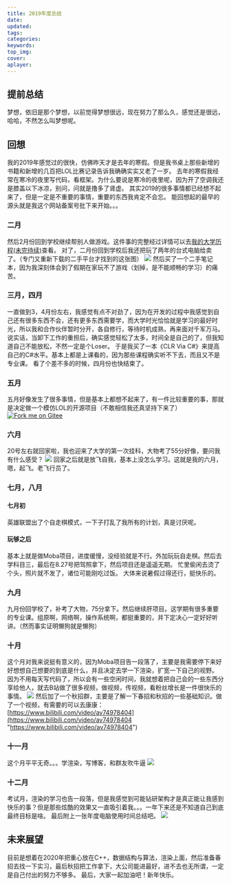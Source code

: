 ```yaml
---
title: 2019年度总结
date:
updated:
tags:
categories:
keywords:
top_img:
cover:
aplayer:
---
```

<meta name="referrer" content="no-referrer" />

## 提前总结

梦想，依旧是那个梦想，以前觉得梦想很远，现在努力了那么久，感觉还是很远，哈哈，不然怎么叫梦想呢。
## 回想
我的2019年感觉过的很快，仿佛昨天才是去年的寒假。但是我书桌上那些新增的书籍和新增的几百把LOL比赛记录告诉我确确实实又老了一岁。
去年的寒假我经常在寒冷的夜里写代码，看框架。为什么要说是寒冷的夜里呢，因为开了空调我还是膝盖以下冰凉，别问，问就是撸多了肾虚。
其实2019的很多事情都已经想不起来了，但是一定是不重要的事情，重要的东西我肯定不会忘。
能回想起的最早的源头就是我这个网站备案号批下来开始。。。
### 二月
然后2月份回到学校继续帮别人做游戏。这件事的完整经过详情可以去[我的大学历程(未完待续)](https://www.lfzxb.top/我的大学历程未完待续/ "我的大学历程(未完待续)")查看。
对了，二月份回到学校后我还把玩了两年的台式电脑给卖了。（专门又重新下载的二手平台才找到的这张图）
[![](https://myfirstblog.oss-cn-hangzhou.aliyuncs.com/2019/12/QQ图片20191231170900.jpg)](https://myfirstblog.oss-cn-hangzhou.aliyuncs.com/2019/12/QQ图片20191231170900.jpg)
然后买了一个二手笔记本，因为我深刻体会到了假期在家玩不了游戏（划掉，是不能顺畅的学习）的痛苦。
### 三月，四月
一直做到3，4月份左右，我感觉有点不对劲了，因为在开发的过程中我感觉到自己还有很多东西不会，还有更多东西需要学，而大学时光恰恰就是学习的最好时光，所以我和合作伙伴暂时分开，各自修行，等待时机成熟，再来面对千军万马。
说实话，当卸下工作的重担后，确实感觉轻松了太多，时间全是自己的了，但我知道自己不能放松，不然一定是个Loser。
于是我买了一本《CLR Via C#》来提高自己的C#水平。基本上都是上课看的，因为那些课程确实听不下去，而且又不是专业课。
看了个差不多的时候，四月份也快结束了。
### 五月
五月好像发生了很多事情，但是基本上都想不起来了，有一件比较重要的事，那就是决定做一个模仿LOL的开源项目（不敢相信我还真坚持下来了）<a href='https://gitee.com/NKG_admin/NKGMobaBasedOnET'><img src='https://gitee.com/NKG_admin/NKGMobaBasedOnET/widgets/widget_6.svg' alt='Fork me on Gitee'></img></a>
### 六月
20号左右就回家啦，我也迎来了大学的第一次挂科，大物考了55分好像，要问我有什么感受？
[![](https://myfirstblog.oss-cn-hangzhou.aliyuncs.com/2019/12/QQ截图20191231171450.png)](https://myfirstblog.oss-cn-hangzhou.aliyuncs.com/2019/12/QQ截图20191231171450.png)
回家之后就是放飞自我，基本上没怎么学习。这就是我的六月，嗯，起飞。老飞行员了。
### 七月，八月
#### 七月初
英雄联盟出了个自走棋模式，一下子打乱了我所有的计划，真是讨厌呢。
#### 玩够之后
基本上就是做Moba项目，进度缓慢，没经验就是不行。外加玩玩自走棋。然后去学科目三，最后在8.27号把驾照拿下，然后项目还是遥遥无期。
忙里偷闲去烫了个头，照片就不发了，诸位可能刚吃过饭。
大体来说暑假过得还行，挺快乐的。
### 九月
九月份回学校了，补考了大物，75分拿下。然后继续肝项目。这学期有很多重要的专业课。组原啊，网络啊，操作系统啊，都挺重要的，并下定决心一定好好听讲。（然而事实证明懒狗就是懒狗）
### 十月
这个月对我来说挺有意义的，因为Moba项目告一段落了，主要是我需要停下来好好想想自己想要的到底是什么，并且决定去学一下渲染，扩宽一下自己的视野。
因为不用每天写代码了，所以会有一些空闲时间，我就想着把自己会的一些东西分享给他人，就去B站做了很多视频，做视频，传视频，看粉丝增长是一件很快乐的事情。
[![](https://myfirstblog.oss-cn-hangzhou.aliyuncs.com/2019/12/QQ截图20191231172609.png)](https://myfirstblog.oss-cn-hangzhou.aliyuncs.com/2019/12/QQ截图20191231172609.png)
然后加了一个秋招群，主要是了解一下春招和秋招的一些基础知识。做了一个视频，有需要的可以去康康：[https://www.bilibili.com/video/av74978404](https://www.bilibili.com/video/av74978404 "https://www.bilibili.com/video/av74978404")
### 十一月
这个月平平无奇。。。学渲染，写博客，和群友吹牛逼
[![](https://myfirstblog.oss-cn-hangzhou.aliyuncs.com/2019/12/QQ截图20191231172801.png)](https://myfirstblog.oss-cn-hangzhou.aliyuncs.com/2019/12/QQ截图20191231172801.png)
### 十二月
考试月，渲染的学习也告一段落，但是我感觉到可能钻研架构才是真正能让我感到快乐的事？但是那些炫酷的效果又一直吸引着我。。。一年下来还是不知道自己到底最终目标是啥。
最后附上一张年度电脑使用时间总结吧。
[![](https://myfirstblog.oss-cn-hangzhou.aliyuncs.com/2019/12/QQ截图20191231173239.png)](https://myfirstblog.oss-cn-hangzhou.aliyuncs.com/2019/12/QQ截图20191231173239.png)
## 未来展望
目前是想着在2020年把重心放在C++，数据结构与算法，渲染上面，然后准备春招去找一下实习，最后秋招把工作拿下，大公司能进最好，进不去也无所谓，一定是自己付出的努力不够多。
最后，大家一起加油吧！新年快乐。
